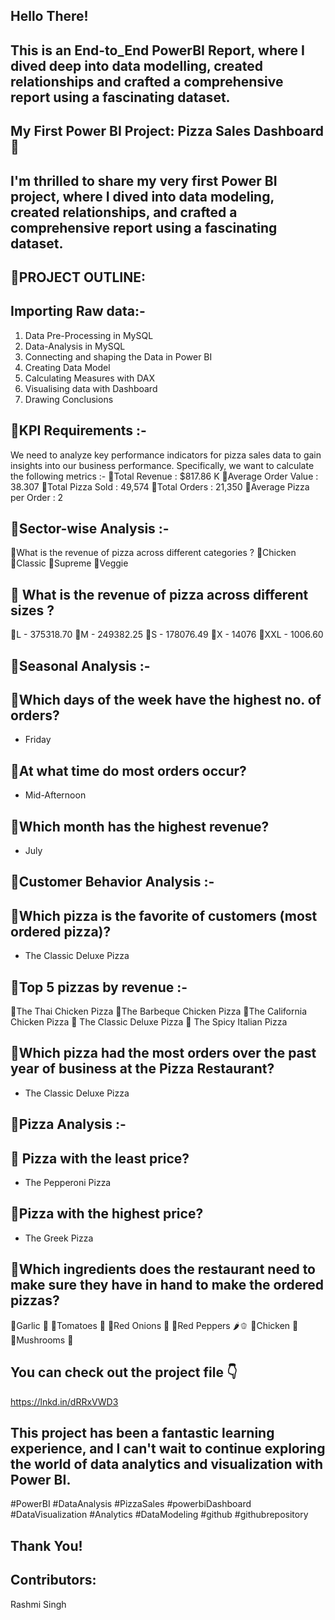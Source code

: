 ## Hello There!

## This is an End-to_End PowerBI Report, where I dived deep into data modelling, created relationships and crafted a comprehensive report using a fascinating dataset.


## My First Power BI Project: Pizza Sales Dashboard 🍕

## I'm thrilled to share my very first Power BI project, where I dived into data modeling, created relationships, and crafted a comprehensive report using a fascinating dataset.

## 🍕PROJECT OUTLINE:

## Importing Raw data:-
1) Data Pre-Processing in MySQL 
2) Data-Analysis in MySQL 
3) Connecting and shaping the Data in Power BI 
4) Creating Data Model 
5) Calculating Measures with DAX
6) Visualising data with Dashboard 
7) Drawing Conclusions

## 🍕KPI Requirements :-
We need to analyze key performance indicators for pizza sales data to gain insights into our business performance. Specifically, we want to calculate the following metrics :-
🔶Total Revenue :
      $817.86 K
🔶Average Order Value :
     38.307
🔶Total Pizza Sold :
     49,574
🔶Total Orders :
     21,350
🔶Average Pizza per Order :
     2

## 🍕Sector-wise Analysis :- 
🔶What is the revenue of pizza across different categories ?
🔸Chicken 
🔸Classic 
🔸Supreme 
🔸Veggie

## 🔶 What is the revenue of pizza across different sizes ?
🔸L - 375318.70
🔸M - 249382.25
🔸S - 178076.49
🔸X - 14076
🔸XXL - 1006.60

## 🍕Seasonal Analysis :-
## 🔶Which days of the week have the highest     no. of orders?
- Friday

## 🔶At what time do most orders occur?
- Mid-Afternoon 

## 🔶Which month has the highest revenue?
- July

## 🍕Customer Behavior Analysis :-
## 🔶Which pizza is the favorite of customers (most ordered pizza)?
- The Classic Deluxe Pizza

## 🔶Top 5 pizzas by revenue :-
🔸The Thai Chicken Pizza
🔸The Barbeque Chicken Pizza
🔸The California Chicken Pizza
🔸 The Classic Deluxe Pizza 
🔸 The Spicy Italian Pizza 

## 🔶Which pizza had the most orders over the past year of business at the Pizza Restaurant?
- The Classic Deluxe Pizza 

## 🍕Pizza Analysis :-
## 🔶 Pizza with the least price?
- The Pepperoni Pizza 

## 🔶Pizza with the highest price?
- The Greek Pizza 

## 🔶Which ingredients does the restaurant need to make sure they have in hand to make the ordered pizzas?
🔸Garlic 🧄
🔸Tomatoes 🍅
🔸Red Onions 🧅
🔸Red Peppers 🌶️🫑
🔸Chicken 🍗
🔸Mushrooms 🍄


## You can check out the project file 👇
https://lnkd.in/dRRxVWD3


## This project has been a fantastic learning experience, and I can't wait to continue exploring the world of data analytics and visualization with Power BI.

#PowerBI #DataAnalysis #PizzaSales #powerbiDashboard #DataVisualization #Analytics #DataModeling #github #githubrepository 
## Thank You!

## Contributors:
Rashmi Singh
